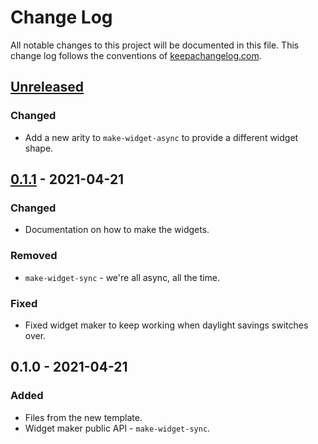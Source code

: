 # Change Log
All notable changes to this project will be documented in this file. This change log follows the conventions of [keepachangelog.com](http://keepachangelog.com/).

## [Unreleased]
### Changed
- Add a new arity to `make-widget-async` to provide a different widget shape.

## [0.1.1] - 2021-04-21
### Changed
- Documentation on how to make the widgets.

### Removed
- `make-widget-sync` - we're all async, all the time.

### Fixed
- Fixed widget maker to keep working when daylight savings switches over.

## 0.1.0 - 2021-04-21
### Added
- Files from the new template.
- Widget maker public API - `make-widget-sync`.

[Unreleased]: https://github.com/your-name/my-app/compare/0.1.1...HEAD
[0.1.1]: https://github.com/your-name/my-app/compare/0.1.0...0.1.1
